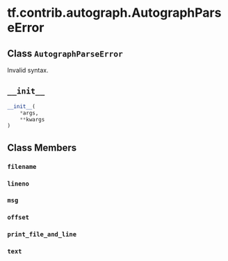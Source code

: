 <div itemscope itemtype="http://developers.google.com/ReferenceObject">
<meta itemprop="name" content="tf.contrib.autograph.AutographParseError" />
<meta itemprop="path" content="Stable" />
<meta itemprop="property" content="__init__"/>
<meta itemprop="property" content="filename"/>
<meta itemprop="property" content="lineno"/>
<meta itemprop="property" content="msg"/>
<meta itemprop="property" content="offset"/>
<meta itemprop="property" content="print_file_and_line"/>
<meta itemprop="property" content="text"/>
</div>

# tf.contrib.autograph.AutographParseError

## Class `AutographParseError`



Invalid syntax.

<h2 id="__init__"><code>__init__</code></h2>

``` python
__init__(
    *args,
    **kwargs
)
```





## Class Members

<h3 id="filename"><code>filename</code></h3>

<h3 id="lineno"><code>lineno</code></h3>

<h3 id="msg"><code>msg</code></h3>

<h3 id="offset"><code>offset</code></h3>

<h3 id="print_file_and_line"><code>print_file_and_line</code></h3>

<h3 id="text"><code>text</code></h3>

